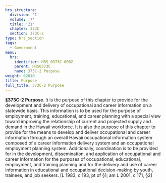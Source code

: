 ```yaml
---
hrs_structure:
  division: '1'
  volume: '7'
  title: '21'
  chapter: 373C
  section: 373C-2
type: hrs_section
tags:
  - Government
menu:
  hrs:
    identifier: HRS_0373C-0002
    parent: HRS0373C
    name: 373C-2 Purpose
weight: 62010
title: Purpose
full_title: 373C-2 Purpose
---
```

**§373C-2 Purpose**. It is the purpose of this chapter to provide for the development and delivery of occupational and career information on a statewide basis. This information is to be used for the purpose of employment, training, educational, and career planning with a special view toward improving the relationship of current and projected supply and demand in the Hawaii workforce. It is also the purpose of this chapter to provide for the means to develop and deliver occupational and career information through an overall Hawaii occupational information system composed of a career information delivery system and an occupational employment planning system. Additionally, coordination is to be provided for in the development, dissemination, and application of occupational and career information for the purposes of occupational, educational, employment, and training planning and for the delivery and use of career information in educational and occupational decision-making by youth, trainees, and job seekers. [L 1983, c 193, pt of §1; am L 2001, c 171, §2]